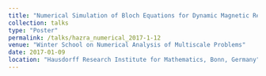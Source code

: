 ```yaml
---
title: "Numerical Simulation of Bloch Equations for Dynamic Magnetic Resonance Imaging"
collection: talks
type: "Poster"
permalink: /talks/hazra_numerical_2017-1-12
venue: "Winter School on Numerical Analysis of Multiscale Problems"
date: 2017-01-09
location: "Hausdorff Research Institute for Mathematics, Bonn, Germany"
---
```

